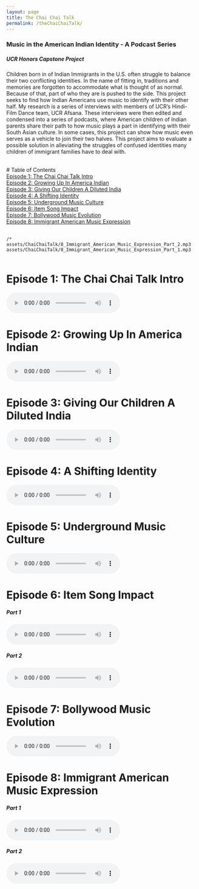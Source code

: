 ```yaml
---
layout: page
title: The Chai Chai Talk
permalink: /theChaiChaiTalk/
---
```


### Music in the American Indian Identity - A Podcast Series
##### UCR Honors Capstone Project

Children born in of Indian Immigrants in the U.S. often struggle to balance their two conflicting identities. In the name of fitting in, traditions and memories are forgotten to accommodate what is thought of as normal. Because of that, part of who they are is pushed to the side. This project seeks to find how Indian Americans use music to identify with their other half. My research is a series of interviews with members of UCR’s Hindi-Film 
Dance team, UCR Afsana. These interviews were then edited and condensed into a series of podcasts, where American children of Indian parents share their path to how music plays a part in identifying with their South Asian culture. In some cases, this project can show how music even serves as a vehicle to join their two halves. This project aims to evaluate a possible solution in alleviating the struggles of confused identities many children of immigrant families 
have to deal with.

<br/>
# Table of Contents
<div style="display:flex; flex-direction:column;">    
    <html>
        <a href="#ep1">Episode 1: The Chai Chai Talk Intro</a>
        <a href="#ep2">Episode 2: Growing Up In America Indian</a>
        <a href="#ep3">Episode 3: Giving Our Children A Diluted India</a>
        <a href="#ep4">Episode 4: A Shifting Identity</a>
        <a href="#ep5">Episode 5: Underground Music Culture</a>
        <a href="#ep6">Episode 6: Item Song Impact</a>
        <a href="#ep7">Episode 7: Bollywood Music Evolution</a>
        <a href="#ep8">Episode 8: Immigrant American Music Expression</a>
    </html>
</div>
<br/>


<code>
/*
assets/ChaiChaiTalk/8_Immigrant_American_Music_Expression_Part_2.mp3
assets/ChaiChaiTalk/8_Immigrant_American_Music_Expression_Part_1.mp3


</code>


<div id="ep1"></div>

# Episode 1: The Chai Chai Talk Intro

<audio controls preload>
    <source src  = "{{ site.url }}/assets/ChaiChaiTalk/1_The_Chai_Chai_Talk_Intro.mp3" 
            type = "audio/mpeg"> 
    "Your browser does not support the audio element."
</audio>

<div id="ep2"> </div>

# Episode 2: Growing Up In America Indian

<audio controls preload>
    <source src  = "{{ site.url }}/assets/ChaiChaiTalk/2_Growing_Up_In America_Indian.mp3" 
            type = "audio/mpeg"> 
    "Your browser does not support the audio element."
</audio>

<div id="ep3"> </div>

# Episode 3: Giving Our Children A Diluted India 

<audio controls preload>
    <source src  = "{{ site.url }}/assets/ChaiChaiTalk/3_Giving_Our_Children_A_Diluted_India.mp3" 
            type = "audio/mpeg"> 
    "Your browser does not support the audio element."
</audio>

<div id="ep4"> </div>

# Episode 4: A Shifting Identity

<audio controls preload>
    <source src  = "{{ site.url }}/assets/ChaiChaiTalk/4_A_Shifting_Identity.mp3" 
            type = "audio/mpeg"> 
    "Your browser does not support the audio element."
</audio>

<div id="ep5"> </div>

# Episode 5: Underground Music Culture 

<audio controls preload>
    <source src  = "{{ site.url }}/assets/ChaiChaiTalk/5_Underground_Music_Culture.mp3" 
            type = "audio/mpeg"> 
    "Your browser does not support the audio element."
</audio>

<div id="ep6"> </div>

# Episode 6: Item Song Impact 

##### Part 1
<audio controls preload>
    <source src  = "{{ site.url }}/assets/ChaiChaiTalk/6_Item_Song_Impact_Part_1.mp3" 
            type = "audio/mpeg"> 
    "Your browser does not support the audio element."
</audio>

##### Part 2
<audio controls preload>
    <source src  = "{{ site.url }}/assets/ChaiChaiTalk/6_Item_Song_Impact_Part_2.mp3" 
            type = "audio/mpeg"> 
    "Your browser does not support the audio element."
</audio>

<div id="ep7"> </div>

# Episode 7: Bollywood Music Evolution 

<audio controls preload>
    <source src  = "{{ site.url }}/assets/ChaiChaiTalk/7_Bollywood_Music_Evolution.mp3" 
            type = "audio/mpeg"> 
    "Your browser does not support the audio element."
</audio>

<div id="ep8"> </div>

# Episode 8: Immigrant American Music Expression 

##### Part 1
<audio controls preload>
    <source src  = "{{ site.url }}/assets/ChaiChaiTalk/8_Immigrant_American_Music_Expression_Part_1.mp3" 
            type = "audio/mpeg"> 
    "Your browser does not support the audio element."
</audio>

##### Part 2
<audio controls preload>
    <source src  = "{{ site.url }}/assets/ChaiChaiTalk/8_Immigrant_American_Music_Expression_Part_2.mp3" 
            type = "audio/mpeg"> 
    "Your browser does not support the audio element."
</audio>
